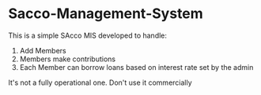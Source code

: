 # Sacco-Management-System
This is a simple SAcco MIS developed to handle:
   1. Add Members
   2. Members make contributions
   3. Each Member can borrow loans based on interest rate set by the admin
   
 It's not a fully operational one.
 Don't use it commercially
